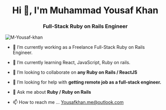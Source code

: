 <h1 align="center">Hi 👋, I'm Muhammad Yousaf Khan</h1>
<h3 align="center">Full-Stack Ruby on Rails Engineer</h3>

<p align="left"> <img src="https://komarev.com/ghpvc/?username=Youxaf-khan" alt="M-Yousaf-khan" /> </p>

- 🔭 I’m currently working as a Freelance Full-Stack Ruby on Rails Engineer.

- 🌱 I’m currently learning React, JavaScript, Ruby on rails.

- 👯 I’m looking to collaborate on **any Ruby on Rails / ReactJS**

- 🤝 I’m looking for help with **getting remote job as a full-stack engineer.**

- 💬 Ask me about **Ruby / Ruby on Rails**

- 📫 How to reach me ... Yousafkhan.me@outlook.com

<!---
Youxaf-khan/Youxaf-khan is a ✨ special ✨ repository because its `README.md` (this file) appears on your GitHub profile.
You can click the Preview link to take a look at your changes.
--->
